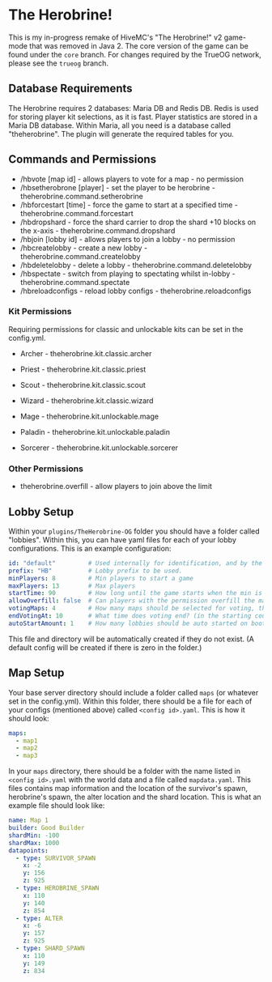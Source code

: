 # The Herobrine!

This is my in-progress remake of HiveMC's "The Herobrine!" v2 game-mode that was removed in Java 2. The core version of the game can be found under the `core` branch. For changes required by the TrueOG network, please see the `trueog` branch.

## Database Requirements
The Herobrine requires 2 databases: Maria DB and Redis DB. Redis is used for storing player kit selections, as it is fast. Player statistics are stored in a Maria DB database. Within Maria, all you need is a database called "theherobrine". The plugin will generate the required tables for you.

## Commands and Permissions
- /hbvote [map id] - allows players to vote for a map - no permission
- /hbsetherobrone [player] - set the player to be herobrine - theherobrine.command.setherobrine
- /hbforcestart [time] - force the game to start at a specified time - theherobrine.command.forcestart
- /hbdropshard - force the shard carrier to drop the shard +10 blocks on the x-axis - theherobrine.command.dropshard
- /hbjoin [lobby id] - allows players to join a lobby - no permission
- /hbcreatelobby <configuration id> - create a new lobby - theherobrine.command.createlobby
- /hbdeletelobby <lobby id> - delete a lobby - theherobrine.command.deletelobby
- /hbspectate - switch from playing to spectating whilst in-lobby - theherobrine.command.spectate
- /hbreloadconfigs - reload lobby configs - theherobrine.reloadconfigs

### Kit Permissions
Requiring permissions for classic and unlockable kits can be set in the config.yml.

- Archer - theherobrine.kit.classic.archer
- Priest - theherobrine.kit.classic.priest
- Scout - theherobrine.kit.classic.scout
- Wizard - theherobrine.kit.classic.wizard

- Mage - theherobrine.kit.unlockable.mage
- Paladin - theherobrine.kit.unlockable.paladin
- Sorcerer - theherobrine.kit.unlockable.sorcerer

### Other Permissions
- theherobrine.overfill - allow players to join above the limit

## Lobby Setup
Within your `plugins/TheHerobrine-OG` folder you should have a folder called "lobbies". Within this, you can have yaml files for each of your lobby configurations. This is an example configuration:
```yaml
id: "default"         # Used internally for identification, and by the map base (see below)
prefix: "HB"          # Lobby prefix to be used.
minPlayers: 8         # Min players to start a game
maxPlayers: 13        # Max players
startTime: 90         # How long until the game starts when the min is reached
allowOverfill: false  # Can players with the permission overfill the max?
votingMaps: 4         # How many maps should be selected for voting, this should be no more than the amount in the map base config
endVotingAt: 10       # What time does voting end? (in the starting countdown)
autoStartAmount: 1    # How many lobbies should be auto started on boot?
```
This file and directory will be automatically created if they do not exist. (A default config will be created if there is zero in the folder.)

## Map Setup
Your base server directory should include a folder called `maps` (or whatever set in the config.yml). Within this folder, there should be a file for each of your configs (mentioned above) called `<config id>.yaml`. This is how it should look:
```yaml
maps:
  - map1
  - map2
  - map3
```

In your `maps` directory, there should be a folder with the name listed in `<config id>.yaml` with the world data and a file called `mapdata.yaml`.
This files contains map information and the location of the survivor's spawn, herobrine's spawn, the alter location and the shard location.
This is what an example file should look like:
```yaml
name: Map 1
builder: Good Builder
shardMin: -100
shardMax: 1000
datapoints:
  - type: SURVIVOR_SPAWN
    x: -2
    y: 156
    z: 925
  - type: HEROBRINE_SPAWN
    x: 110
    y: 140
    z: 854
  - type: ALTER
    x: -6
    y: 157
    z: 925
  - type: SHARD_SPAWN
    x: 110
    y: 149
    z: 834
```
